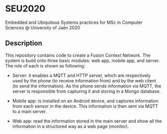 # SEU2020
Embedded and Ubiquitous Systems practices for MSc in Computer Sciences @ University of Jaén 2020

## Description
This repository contains code to create a Fusion Context Network. The system is build onto three basic modules: web app, mobile app, and server. The role of each is shown as following:

 * Server: it enables a MQTT and HTTP server, which are respectively used by the phone (to receive information from) and by the web client (to send the information). As the phone
 sends information via MQTT, the server is responsible from capturing it and storing in a Mongo database.
 
 * Mobile app: is installed on an Android device, and captures information from each sensor in the device. This information is then sent via MQTT to a main server.
 
 * Web app: read the information stored in the main server and show all the information in a structured way as a web page (monitor).
